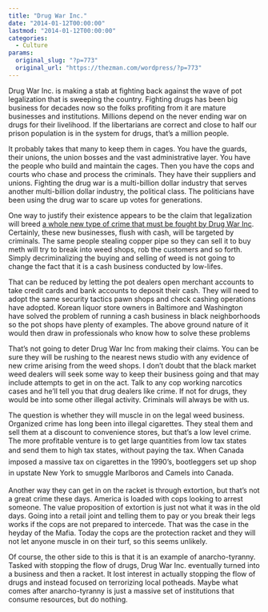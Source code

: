```yaml
---
title: "Drug War Inc."
date: "2014-01-12T00:00:00"
lastmod: "2014-01-12T00:00:00"
categories:
  - Culture
params:
  original_slug: "?p=773"
  original_url: "https://thezman.com/wordpress/?p=773"
---
```


Drug War Inc. is making a stab at fighting back against the wave of pot
legalization that is sweeping the country. Fighting drugs has been big
business for decades now so the folks profiting from it are mature
businesses and institutions. Millions depend on the never ending war on
drugs for their livelihood. If the libertarians are correct and close to
half our prison population is in the system for drugs, that’s a million
people.

It probably takes that many to keep them in cages. You have the guards,
their unions, the union bosses and the vast administrative layer. You
have the people who build and maintain the cages. Then you have the cops
and courts who chase and process the criminals. They have their
suppliers and unions. Fighting the drug war is a multi-billion dollar
industry that serves another multi-billion dollar industry, the
political class. The politicians have been using the drug war to scare
up votes for generations.

One way to justify their existence appears to be the claim that
legalization will breed <a
href="http://www.foxnews.com/us/2014/01/11/colorado-pot-shops-likely-targets-cartels-say-experts/"
rel="noopener noreferrer" target="_blank">a whole new type of crime that
must be fought by Drug War Inc</a>. Certainly, these new businesses,
flush with cash, will be targeted by criminals. The same people stealing
copper pipe so they can sell it to buy meth will try to break into weed
shops, rob the customers and so forth. Simply decriminalizing the buying
and selling of weed is not going to change the fact that it is a cash
business conducted by low-lifes.

That can be reduced by letting the pot dealers open merchant accounts to
take credit cards and bank accounts to deposit their cash. They will
need to adopt the same security tactics pawn shops and check cashing
operations have adopted. Korean liquor store owners in Baltimore and
Washington have solved the problem of running a cash business in black
neighborhoods so the pot shops have plenty of examples. The above ground
nature of it would then draw in professionals who know how to solve
these problems

That’s not going to deter Drug War Inc from making their claims. You can
be sure they will be rushing to the nearest news studio with any
evidence of new crime arising from the weed shops. I don’t doubt that
the black market weed dealers will seek some way to keep their business
going and that may include attempts to get in on the act. Talk to any
cop working narcotics cases and he’ll tell you that drug dealers like
crime. If not for drugs, they would be into some other illegal activity.
Criminals will always be with us.

The question is whether they will muscle in on the legal weed business.
Organized crime has long been into illegal cigarettes. They steal them
and sell them at a discount to convenience stores, but that’s a low
level crime. The more profitable venture is to get large quantities from
low tax states and send them to high tax states, without paying the
tax. <span style="line-height: 1.625;">When Canada imposed a massive tax
on cigarettes in the 1990’s, bootleggers set up shop in upstate New York
to smuggle Marlboros and Camels into Canada. </span>

Another way they can get in on the racket is through extortion, but
that’s not a great crime these days. America is loaded with cops looking
to arrest someone. The value proposition of extortion is just not what
it was in the old days. Going into a retail joint and telling them to
pay or you break their legs works if the cops are not prepared to
intercede. That was the case in the heyday of the Mafia. Today the cops
are the protection racket and they will not let anyone muscle in on
their turf, so this seems unlikely.

Of course, the other side to this is that it is an example of
anarcho-tyranny. Tasked with stopping the flow of drugs, Drug War Inc.
eventually turned into a business and then a racket. It lost interest in
actually stopping the flow of drugs and instead focused on terrorizing
local potheads. Maybe what comes after anarcho-tyranny is just a massive
set of institutions that consume resources, but do nothing.
